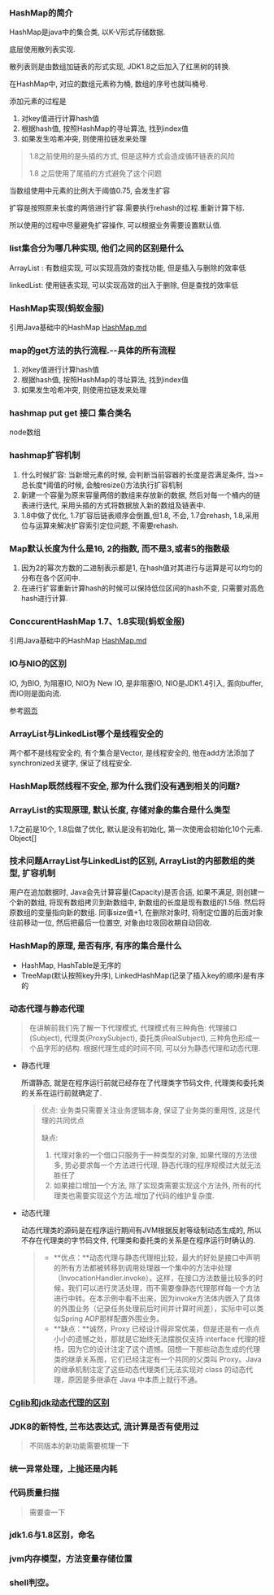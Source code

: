 ### HashMap的简介

HashMap是java中的集合类, 以K-V形式存储数据.

底层使用散列表实现.

散列表则是由数组加链表的形式实现, JDK1.8之后加入了红黑树的转换.

在HashMap中, 对应的数组元素称为桶, 数组的序号也就叫桶号.

添加元素的过程是

1. 对key值进行计算hash值
2. 根据hash值, 按照HashMap的寻址算法, 找到index值
3. 如果发生哈希冲突, 则使用拉链发来处理

> 1.8之前使用的是头插的方式, 但是这种方式会造成循环链表的风险
>
> 1.8 之后使用了尾插的方式避免了这个问题

当数组使用中元素的比例大于阈值0.75, 会发生扩容

扩容是按照原来长度的两倍进行扩容.需要执行rehash的过程.重新计算下标.

所以使用的过程中尽量避免扩容操作, 可以根据业务需要设置默认值.

### list集合分为哪几种实现, 他们之间的区别是什么

ArrayList : 有数组实现, 可以实现高效的查找功能, 但是插入与删除的效率低

linkedList: 使用链表实现, 可以实现高效的出入于删除, 但是查找的效率低

### HashMap实现(蚂蚁金服)

引用Java基础中的HashMap [HashMap.md](../../JAVA基础/HashMap.md) 

### map的get方法的执行流程.--具体的所有流程

1. 对key值进行计算hash值
2. 根据hash值, 按照HashMap的寻址算法, 找到index值
3. 如果发生哈希冲突, 则使用拉链发来处理

### hashmap put get 接口 集合类名 

node数组

### hashmap扩容机制

1. 什么时候扩容: 当新增元素的时候, 会判断当前容器的长度是否满足条件, 当>=总长度*阈值的时候, 会触resize()方法执行扩容机制
2. 新建一个容量为原来容量两倍的数组来存放新的数据, 然后对每一个桶内的链表进行迭代, 采用头插的方式将数据放入新的数组及链表中.
3. 1.8中做了优化, 1.7扩容后链表顺序会倒置,但1.8, 不会, 1.7会rehash, 1.8,采用位与运算来解决扩容索引定位问题, 不需要rehash.

### Map默认长度为什么是16, 2的指数, 而不是3,或者5的指数级

1. 因为2的幂次方数的二进制表示都是1, 在hash值对其进行与运算是可以均匀的分布在各个区间中. 
2. 在进行扩容重新计算hash的时候可以保持低位区间的hash不变, 只需要对高危hash进行计算.

### ConccurentHashMap 1.7、1.8实现(蚂蚁金服)

引用Java基础中的HashMap [HashMap.md](../../JAVA基础/HashMap.md) 

### IO与NIO的区别

IO, 为BIO, 为阻塞IO, NIO为 New IO, 是非阻塞IO, NIO是JDK1.4引入, 面向buffer, 而IO则是面向流.



参考[网页](https://blog.csdn.net/zengxiantao1994/article/details/88094910?utm_medium=distribute.pc_relevant_t0.none-task-blog-BlogCommendFromMachineLearnPai2-1.add_param_isCf&depth_1-utm_source=distribute.pc_relevant_t0.none-task-blog-BlogCommendFromMachineLearnPai2-1.add_param_isCf)

### ArrayList与LinkedList哪个是线程安全的

两个都不是线程安全的, 有个集合是Vector, 是线程安全的, 他在add方法添加了synchronized关键字, 保证了线程安全.

### HashMap既然线程不安全, 那为什么我们没有遇到相关的问题?



### ArrayList的实现原理, 默认长度, 存储对象的集合是什么类型

1.7之前是10个, 1.8后做了优化,  默认是没有初始化, 第一次使用会初始化10个元素. Object[]

### 技术问题ArrayList与LinkedList的区别, ArrayList的内部数组的类型, 扩容机制

用户在追加数据时, Java会先计算容量(Capacity)是否合适, 如果不满足, 则创建一个新的数组, 将现有数组拷贝到新数组中, 新数组的长度是现有数组的1.5倍. 然后将原数组的变量指向新的数组. 同事size值+1, 在删除对象时, 将制定位置的后面对象往前移动一位, 然后把最后一位置空, 对象由垃圾回收期自动回收.

### HashMap的原理, 是否有序, 有序的集合是什么

* HashMap, HashTable是无序的
* TreeMap(默认按照key升序), LinkedHashMap(记录了插入key的顺序)是有序的

### 动态代理与静态代理

> 在讲解前我们先了解一下代理模式, 代理模式有三种角色: 代理接口(Subject), 代理类(ProxySubject), 委托类(RealSubject), 三种角色形成一个品字形的结构. 根据代理生成的时间不同, 可以分为静态代理和动态代理. 

* 静态代理

    所谓静态, 就是在程序运行前就已经存在了代理类字节码文件, 代理类和委托类的关系在运行前就确定了.

    > 优点: 业务类只需要关注业务逻辑本身, 保证了业务类的重用性, 这是代理的共同优点
    >
    > 缺点:
    >
    > 1. 代理对象的一个借口只服务于一种类型的对象, 如果代理的方法很多, 势必要求每一个方法进行代理, 静态代理的程序规模过大就无法胜任了
    > 2. 如果接口增加一个方法, 除了实现类需要实现这个方法外, 所有的代理类也需要实现这个方法.增加了代码的维护复杂度.

* 动态代理

    动态代理类的源码是在程序运行期间有JVM根据反射等级制动态生成的, 所以不存在代理类的字节码文件, 代理类和委托类的关系是在程序运行时确认的.

    > - **优点：**动态代理与静态代理相比较，最大的好处是接口中声明的所有方法都被转移到调用处理器一个集中的方法中处理（InvocationHandler.invoke）。这样，在接口方法数量比较多的时候，我们可以进行灵活处理，而不需要像静态代理那样每一个方法进行中转。在本示例中看不出来，因为invoke方法体内嵌入了具体的外围业务（记录任务处理前后时间并计算时间差），实际中可以类似Spring AOP那样配置外围业务。 
    > - **缺点：**诚然，Proxy 已经设计得非常优美，但是还是有一点点小小的遗憾之处，那就是它始终无法摆脱仅支持 interface 代理的桎梏，因为它的设计注定了这个遗憾。回想一下那些动态生成的代理类的继承关系图，它们已经注定有一个共同的父类叫 Proxy。Java 的继承机制注定了这些动态代理类们无法实现对 class 的动态代理，原因是多继承在 Java 中本质上就行不通。 

### [Cglib和jdk动态代理的区别](https://www.cnblogs.com/sandaman2019/p/12636727.html)

### JDK8的新特性, 兰布达表达式, 流计算是否有使用过

> 不同版本的新功能需要梳理一下

### 统一异常处理，上抛还是内耗

### 代码质量扫描

> 需要查一下

### jdk1.6与1.8区别，命名

### jvm内存模型，方法变量存储位置

### shell判空。

